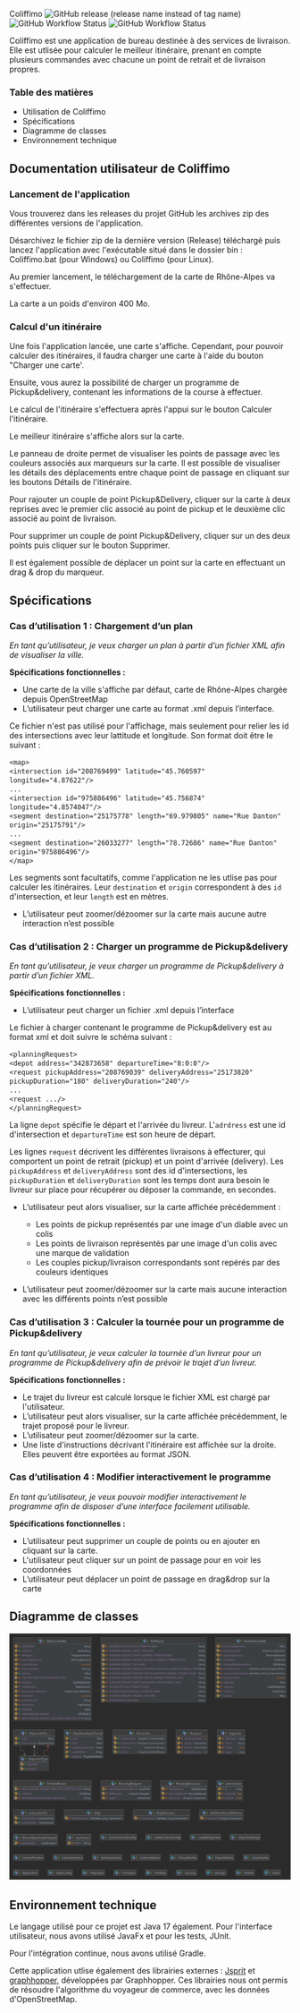 Coliffimo
![GitHub release (release name instead of tag name)](https://img.shields.io/github/v/release/PeredurOmega/Coliffimo?include_prereleases)
![GitHub Workflow Status](https://img.shields.io/github/workflow/status/PeredurOmega/Coliffimo/coliffimo-deployment?label=build-deployment)
![GitHub Workflow Status](https://img.shields.io/github/workflow/status/PeredurOmega/Coliffimo/coliffimo-tests?label=build-tests)

Coliffimo est une application de bureau destinée à des services de livraison.
Elle est utlisée pour calculer le meilleur itinéraire, prenant en compte plusieurs commandes avec chacune un point de retrait et de livraison propres.


### Table des matières
- Utilisation de Coliffimo
- Spécifications
- Diagramme de classes
- Environnement technique

## Documentation utilisateur de Coliffimo
### Lancement de l'application

Vous trouverez dans les releases du projet GitHub les archives zip des différentes versions de l'application.

Désarchivez le fichier zip de la dernière version (Release) téléchargé puis lancez l'application avec l'exécutable situé dans le dossier bin : Coliffimo.bat (pour Windows) ou Coliffimo (pour Linux).

Au premier lancement, le téléchargement de la carte de Rhône-Alpes va s'effectuer.

La carte a un poids d'environ 400 Mo.


### Calcul d'un itinéraire

Une fois l'application lancée, une carte s'affiche. Cependant, pour pouvoir calculer des itinéraires, il faudra charger une carte à l'aide du bouton "Charger une carte'.

Ensuite, vous aurez la possibilité de charger un programme de Pickup&delivery, contenant les informations de la course à effectuer.

Le calcul de l'itinéraire s'effectuera après l'appui sur le bouton Calculer l'itinéraire.

Le meilleur itinéraire s'affiche alors sur la carte.

Le panneau de droite permet de visualiser les points de passage avec les couleurs associés aux marqueurs sur la carte.
Il est possible de visualiser les détails des déplacements entre chaque point de passage en cliquant sur les boutons Détails de l'itinéraire.

Pour rajouter un couple de point Pickup&Delivery, cliquer sur la carte à deux reprises avec le premier clic associé au point de pickup et le deuxième clic associé au point de livraison.

Pour supprimer un couple de point Pickup&Delivery, cliquer sur un des deux points puis cliquer sur le bouton Supprimer.

Il est également possible de déplacer un point sur la carte en effectuant un drag & drop du marqueur.

## Spécifications

### Cas d’utilisation 1 : Chargement d’un plan
*En tant qu’utilisateur, je veux charger un plan à partir d’un fichier XML afin de visualiser la ville.*

**Spécifications fonctionnelles :**
* Une carte de la ville s'affiche par défaut, carte de Rhône-Alpes chargée depuis OpenStreetMap
* L’utilisateur peut charger une carte au format .xml depuis l’interface.

Ce fichier n'est pas utilisé pour l'affichage, mais seulement pour relier les id des intersections avec leur lattitude et longitude.
Son format doit être le suivant :

```
<map>
<intersection id="208769499" latitude="45.760597" longitude="4.87622"/>
...
<intersection id="975886496" latitude="45.756874" longitude="4.8574047"/>
<segment destination="25175778" length="69.979805" name="Rue Danton" origin="25175791"/>
...
<segment destination="26033277" length="78.72686" name="Rue Danton" origin="975886496"/>
</map>
```
Les segments sont facultatifs, comme l'application ne les utlise pas pour calculer les itinéraires.
Leur `destination` et `origin` correspondent à des `id` d'intersection, et leur `length` est en mètres.

* L’utilisateur peut zoomer/dézoomer sur la carte mais aucune autre interaction n’est possible


### Cas d’utilisation 2 : Charger un programme de Pickup&delivery

*En tant qu’utilisateur, je veux charger un programme de Pickup&delivery à partir d’un fichier XML.*

**Spécifications fonctionnelles :**

* L’utilisateur peut charger un fichier .xml depuis l’interface

Le fichier à charger contenant le programme de Pickup&delivery est au format xml et doit suivre le schéma suivant :
```
<planningRequest>
<depot address="342873658" departureTime="8:0:0"/>
<request pickupAddress="208769039" deliveryAddress="25173820" pickupDuration="180" deliveryDuration="240"/>
...
<request .../>
</planningRequest>
```
La ligne `depot` spécifie le départ et l'arrivée du livreur. L'`adrdress` est une id d'intersection et `departureTime` est son heure de départ.

Les lignes `request` décrivent les différentes livraisons à effecturer, qui comportent un point de retrait (pickup) et un point d'arrivée (delivery).
Les `pickupAddress` et `deliveryAddress` sont des id d'intersections, les `pickupDuration` et `deliveryDuration` sont les temps dont aura besoin le livreur sur place pour récupérer ou déposer la commande, en secondes.

* L’utilisateur peut alors visualiser, sur la carte affichée précédemment :
    * Les points de pickup représentés par une image d'un diable avec un colis
    * Les points de livraison représentés par une image d'un colis avec une marque de validation
    * Les couples pickup/livraison correspondants sont repérés par des couleurs identiques

* L’utilisateur peut zoomer/dézoomer sur la carte mais aucune interaction avec les différents points n’est possible

### Cas d’utilisation 3 : Calculer la tournée pour un programme de Pickup&delivery
*En tant qu’utilisateur, je veux calculer la tournée d’un livreur pour un programme de Pickup&delivery afin de prévoir le trajet d’un livreur.*

**Spécifications fonctionnelles :**
* Le trajet du livreur est calculé lorsque le fichier XML est chargé par l'utilisateur.
* L’utilisateur peut alors visualiser, sur la carte affichée précédemment, le trajet proposé pour le livreur.
* L’utilisateur peut zoomer/dézoomer sur la carte.
* Une liste d'instructions décrivant l'itinéraire est affichée sur la droite. Elles peuvent être exportées au format JSON.

### Cas d’utilisation 4 : Modifier interactivement le programme
*En tant qu’utilisateur, je veux pouvoir modifier interactivement le programme afin de disposer d’une interface facilement utilisable.*

**Spécifications fonctionnelles :**
* L’utilisateur peut supprimer un couple de points ou en ajouter en cliquant sur la carte.
* L'utilisateur peut cliquer sur un point de passage pour en voir les coordonnées
* L’utilisateur peut déplacer un point de passage en drag&drop sur la carte

## Diagramme de classes
![Diagramme de classe](doc/ihm/ColiffimoDiagram.png?raw=true)

## Environnement technique
Le langage utilisé pour ce projet est Java 17 également.
Pour l'interface utilisateur, nous avons utilisé JavaFx et pour les tests, JUnit.

Pour l'intégration continue, nous avons utilisé Gradle.

Cette application utlise également des librairies externes : [Jsprit](https://github.com/graphhopper/jsprit) et [graphhopper](https://github.com/graphhopper/graphhopper/), développées par Graphhopper.
Ces librairies nous ont permis de résoudre l'algorithme du voyageur de commerce, avec les données d'OpenStreetMap.
